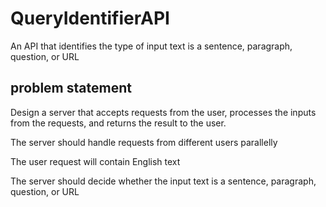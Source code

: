 # QueryIdentifierAPI

An API that identifies the type of input text is a sentence, paragraph, question, or URL

## problem statement

Design a server that accepts requests from the user, processes the inputs from the requests, and returns the result to the user.

The server should handle requests from different users parallelly

The user request will contain English text

The server should decide whether the input text is a sentence, paragraph, question, or URL
